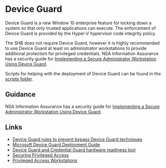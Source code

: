 # Device Guard

Device Guard is a new Window 10 enterprise feature for locking down a system so that only trusted applications can execute. The enforcement of Device Guard is provided by the Hyper-V hypervisor code integrity policy. 

The SHB does not require Device Guard, however it is highly recommended to use Device Guard at least on administrator workstations to provide additional protection for privileged credentials. NSA Information Assurance has a security guide for [Implementing a Secure Administrator Workstation Using Device Guard](https://www.iad.gov/iad/library/ia-guidance/security-configuration/operating-systems/windows-10-device-guard.cfm).

Scripts for helping with the deployment of Device Guard can be found in the [scripts folder](./Scripts).

## Guidance

NSA Information Assurance has a security guide for [Implementing a Secure Administrator Workstation Using Device Guard](https://www.iad.gov/iad/library/ia-guidance/security-configuration/operating-systems/windows-10-device-guard.cfm).

## Links
* [Device Guard rules to prevent bypass Device Guard techniques](https://github.com/mattifestation/DeviceGuardBypassMitigationRules)
* [Microsoft Device Guard Deployment Guide](https://technet.microsoft.com/en-us/itpro/windows/keep-secure/device-guard-deployment-guide)
* [Device Guard and Credential Guard hardware readiness tool](https://www.microsoft.com/en-us/download/details.aspx?id=53337)
* [Securing Privileged Access](https://technet.microsoft.com/en-us/windows-server-docs/security/securing-privileged-access/securing-privileged-access)
* [Privileged Access Workstations](https://technet.microsoft.com/en-us/windows-server-docs/security/securing-privileged-access/privileged-access-workstations)
